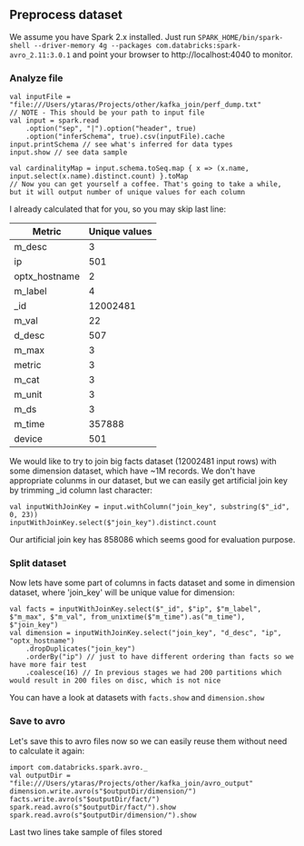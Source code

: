 ## Preprocess dataset
We assume you have Spark 2.x installed. 
Just run `SPARK_HOME/bin/spark-shell --driver-memory 4g --packages com.databricks:spark-avro_2.11:3.0.1` and point your browser to http://localhost:4040 to monitor.

### Analyze file
```
val inputFile = "file:///Users/ytaras/Projects/other/kafka_join/perf_dump.txt"
// NOTE - This should be your path to input file
val input = spark.read
    .option("sep", "|").option("header", true)
    .option("inferSchema", true).csv(inputFile).cache
input.printSchema // see what's inferred for data types
input.show // see data sample

val cardinalityMap = input.schema.toSeq.map { x => (x.name, input.select(x.name).distinct.count) }.toMap
// Now you can get yourself a coffee. That's going to take a while, but it will output number of unique values for each column
```

I already calculated that for you, so you may skip last line:

|Metric|Unique values|
|------|-------------|
|m_desc|3|
|ip|501|
|optx_hostname|2|
|m_label|4|
|\_id|12002481|
|m_val|22|
|d_desc|507|
|m_max|3|
|metric|3|
|m_cat|3|
|m_unit|3|
|m_ds|3|
|m_time|357888|
|device|501|

We would like to try to join big facts dataset (12002481 input rows) with some 
dimension dataset, which have ~1M records. We don't have appropriate colunms
in our dataset, but we can easily get artificial join key by trimming 
_id column last character:

```
val inputWithJoinKey = input.withColumn("join_key", substring($"_id", 0, 23))
inputWithJoinKey.select($"join_key").distinct.count
```

Our artificial join key has 858086 which seems good for evaluation purpose.

### Split dataset

Now lets have some part of columns in facts dataset and some in dimension
dataset, where 'join_key' will be unique value for dimension:

```
val facts = inputWithJoinKey.select($"_id", $"ip", $"m_label", $"m_max", $"m_val", from_unixtime($"m_time").as("m_time"), $"join_key")
val dimension = inputWithJoinKey.select("join_key", "d_desc", "ip", "optx_hostname")
    .dropDuplicates("join_key")
    .orderBy("ip") // just to have different ordering than facts so we have more fair test
    .coalesce(16) // In previous stages we had 200 partitions which would result in 200 files on disc, which is not nice
```
You can have a look at datasets with `facts.show` and `dimension.show`


### Save to avro

Let's save this to avro files now so we can easily reuse them without need to calculate it again:
```
import com.databricks.spark.avro._
val outputDir = "file:///Users/ytaras/Projects/other/kafka_join/avro_output"
dimension.write.avro(s"$outputDir/dimension/")
facts.write.avro(s"$outputDir/fact/")
spark.read.avro(s"$outputDir/fact/").show
spark.read.avro(s"$outputDir/dimension/").show
```
Last two lines take sample of files stored